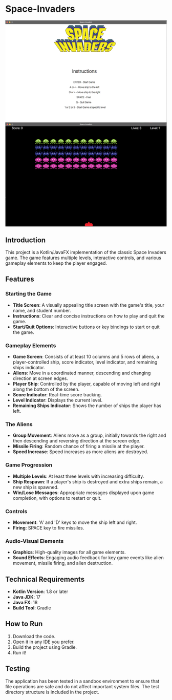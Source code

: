 # Space-Invaders

<img src="https://github.com/PeNgzzzzz/Space-Invaders/blob/main/Preview1.png" alt="Preview1" align="center" width="auto" height="auto" />
<img src="https://github.com/PeNgzzzzz/Space-Invaders/blob/main/Preview2.png" alt="Preview2" align="center" width="auto" height="auto" />

## Introduction
This project is a Kotlin/JavaFX implementation of the classic Space Invaders game. The game features multiple levels, interactive controls, and various gameplay elements to keep the player engaged.

## Features

### Starting the Game
- **Title Screen**: A visually appealing title screen with the game's title, your name, and student number.
- **Instructions**: Clear and concise instructions on how to play and quit the game.
- **Start/Quit Options**: Interactive buttons or key bindings to start or quit the game.

### Gameplay Elements
- **Game Screen**: Consists of at least 10 columns and 5 rows of aliens, a player-controlled ship, score indicator, level indicator, and remaining ships indicator.
- **Aliens**: Move in a coordinated manner, descending and changing direction at screen edges.
- **Player Ship**: Controlled by the player, capable of moving left and right along the bottom of the screen.
- **Score Indicator**: Real-time score tracking.
- **Level Indicator**: Displays the current level.
- **Remaining Ships Indicator**: Shows the number of ships the player has left.

### The Aliens
- **Group Movement**: Aliens move as a group, initially towards the right and then descending and reversing direction at the screen edge.
- **Missile Firing**: Random chance of firing a missile at the player.
- **Speed Increase**: Speed increases as more aliens are destroyed.

### Game Progression
- **Multiple Levels**: At least three levels with increasing difficulty.
- **Ship Respawn**: If a player's ship is destroyed and extra ships remain, a new ship is spawned.
- **Win/Lose Messages**: Appropriate messages displayed upon game completion, with options to restart or quit.

### Controls
- **Movement**: 'A' and 'D' keys to move the ship left and right.
- **Firing**: SPACE key to fire missiles.

### Audio-Visual Elements
- **Graphics**: High-quality images for all game elements.
- **Sound Effects**: Engaging audio feedback for key game events like alien movement, missile firing, and alien destruction.

## Technical Requirements
- **Kotlin Version**: 1.8 or later
- **Java JDK**: 17
- **Java FX**: 18
- **Build Tool**: Gradle

## How to Run
1. Download the code.
2. Open it in any IDE you prefer.
3. Build the project using Gradle.
4. Run it!

## Testing

The application has been tested in a sandbox environment to ensure that file operations are safe and do not affect important system files. The test directory structure is included in the project.
